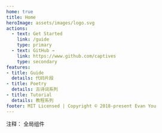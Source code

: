 ```yaml
---
home: true
title: Home
heroImage: assets/images/logo.svg
actions:
  - text: Get Started
    link: /guide
    type: primary
  - text: GitHub →
    link: https://www.github.com/captives
    type: secondary
features:
- title: Guide
  details: 代码片段
- title: Poetry
  details: 古诗词系列
- title: Tutorial
  details: 教程系列
footer: MIT Licensed | Copyright © 2018-present Evan You
---
```


<!-- <h2>{{title}}</h2> -->
<!-- <NpmBadge></NpmBadge> -->
注释： 全局组件
<!-- <VueSite>{{title}}</VueSite> -->